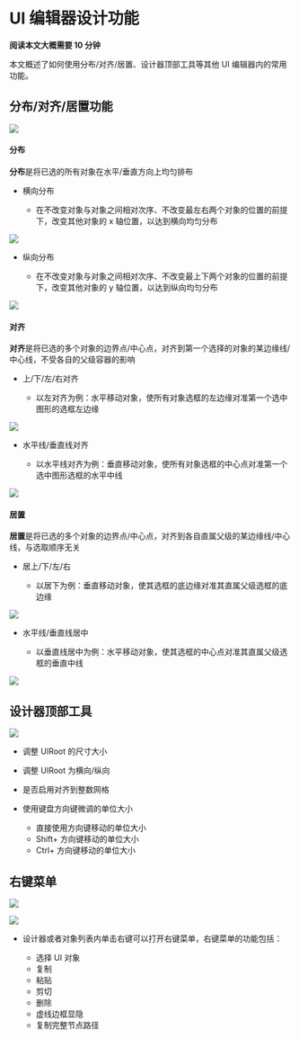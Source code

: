 # UI 编辑器设计功能

**阅读本文大概需要 10 分钟**

本文概述了如何使用分布/对齐/居置、设计器顶部工具等其他 UI 编辑器内的常用功能。

## 分布/对齐/居置功能

![](https://wstatic-a1.233leyuan.com/productdocs/static/boxcnFKS3vKAnigQFdYaUYFc2td.png)


#### 分布

**分布**是将已选的所有对象在水平/垂直方向上均匀排布

- 横向分布

  - 在不改变对象与对象之间相对次序、不改变最左右两个对象的位置的前提下，改变其他对象的 x 轴位置，以达到横向均匀分布

![](https://wstatic-a1.233leyuan.com/productdocs/static/boxcn8fKvnvUBbUtDFwwfHkk88d.gif)

- 纵向分布

  - 在不改变对象与对象之间相对次序、不改变最上下两个对象的位置的前提下，改变其他对象的 y 轴位置，以达到纵向均匀分布

![](https://wstatic-a1.233leyuan.com/productdocs/static/boxcnsblqwIES7qiysQjKgV0idb.gif)

#### 对齐

**对齐**是将已选的多个对象的边界点/中心点，对齐到第一个选择的对象的某边缘线/中心线，不受各自的父级容器的影响

- 上/下/左/右对齐

  - 以左对齐为例：水平移动对象，使所有对象选框的左边缘对准第一个选中图形的选框左边缘

![](https://wstatic-a1.233leyuan.com/productdocs/static/boxcnxKmlg88cEbyyJxt4xCDoId.gif)

- 水平线/垂直线对齐

  - 以水平线对齐为例：垂直移动对象，使所有对象选框的中心点对准第一个选中图形选框的水平中线

![](https://wstatic-a1.233leyuan.com/productdocs/static/boxcn1P8ettM6iemWjizcsH5JLh.gif)

#### 居置

**居置**是将已选的多个对象的边界点/中心点，对齐到各自直属父级的某边缘线/中心线，与选取顺序无关

- 居上/下/左/右

  - 以居下为例：垂直移动对象，使其选框的底边缘对准其直属父级选框的底边缘

![](https://wstatic-a1.233leyuan.com/productdocs/static/boxcnsgaa7T0ymZWKOCPALB6iif.gif)

- 水平线/垂直线居中

  - 以垂直线居中为例：水平移动对象，使其选框的中心点对准其直属父级选框的垂直中线

![](https://wstatic-a1.233leyuan.com/productdocs/static/boxcnnE3bOho3jn6KYxqPgeN3Uc.gif)



## 设计器顶部工具

![](https://wstatic-a1.233leyuan.com/productdocs/static/boxcntdLzd6m4tERkCs3HblEdYd.png)

- 调整 UIRoot 的尺寸大小
- 调整 UIRoot 为横向/纵向
- 是否启用对齐到整数网格
- 使用键盘方向键微调的单位大小

  - 直接使用方向键移动的单位大小
  - Shift+ 方向键移动的单位大小
  - Ctrl+ 方向键移动的单位大小

## 右键菜单

![](https://wstatic-a1.233leyuan.com/productdocs/static/boxcntrK5rpjc6o4Op6PxIKDnge.png)

![](https://wstatic-a1.233leyuan.com/productdocs/static/boxcnh9iwYKJ00AjykYRXpePDCc.png)

- 设计器或者对象列表内单击右键可以打开右键菜单，右键菜单的功能包括：

  - 选择 UI 对象
  - 复制
  - 粘贴
  - 剪切
  - 删除
  - 虚线边框显隐
  - 复制完整节点路径
